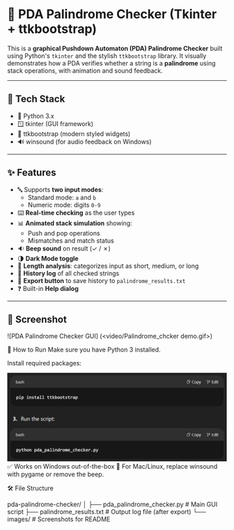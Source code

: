 # 🤖 PDA Palindrome Checker (Tkinter + ttkbootstrap)

This is a **graphical Pushdown Automaton (PDA) Palindrome Checker** built using Python's `tkinter` and the stylish `ttkbootstrap` library. It visually demonstrates how a PDA verifies whether a string is a **palindrome** using stack operations, with animation and sound feedback.

---

## 🧰 Tech Stack

- 🐍 Python 3.x
- 🪟 tkinter (GUI framework)
- 🎨 ttkbootstrap (modern styled widgets)
- 🔊 winsound (for audio feedback on Windows)

---

## ✨ Features

- 🔤 Supports **two input modes**:
  - Standard mode: `a` and `b`
  - Numeric mode: digits `0-9`
- ⌨️ **Real-time checking** as the user types
- 📊 **Animated stack simulation** showing:
  - Push and pop operations
  - Mismatches and match status
- 🔉 **Beep sound** on result (✓ / ✗)
- 🌗 **Dark Mode toggle**
- 🧠 **Length analysis**: categorizes input as short, medium, or long
- 📜 **History log** of all checked strings
- 💾 **Export button** to save history to `palindrome_results.txt`
- ❓ Built-in **Help dialog**

---

## 📸 Screenshot

![PDA Palindrome Checker GUI]
 (<video/Palindrome_chcker demo.gif>)


🚀 How to Run
Make sure you have Python 3 installed.

Install required packages:

![alt text](./image.png)
✅ Works on Windows out-of-the-box
🔔 For Mac/Linux, replace winsound with pygame or remove the beep.

🛠 File Structure

pda-palindrome-checker/
│
├── pda_palindrome_checker.py      # Main GUI script
├── palindrome_results.txt         # Output log file (after export)
└── images/                        #  Screenshots for README

